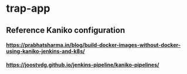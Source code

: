 # trap-app
## Reference Kaniko configuration
#### https://prabhatsharma.in/blog/build-docker-images-without-docker-using-kaniko-jenkins-and-k8s/
#### https://joostvdg.github.io/jenkins-pipeline/kaniko-pipelines/

